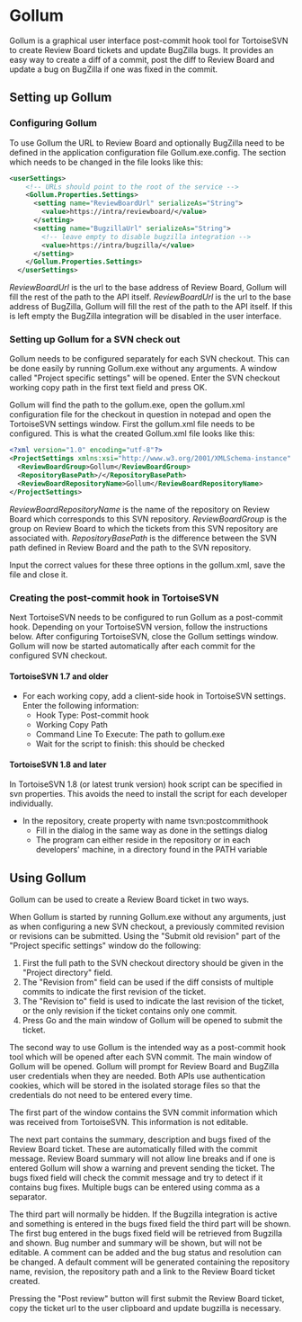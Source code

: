 # Gollum

Gollum is a graphical user interface post-commit hook tool for TortoiseSVN to create Review Board tickets and update BugZilla bugs. It provides an easy way to create a diff of a commit, post the diff to 
Review Board and update a bug on BugZilla if one was fixed in the commit. 

## Setting up Gollum

### Configuring Gollum 

To use Gollum the URL to Review Board and optionally BugZilla need to be defined in the application configuration file Gollum.exe.config. The section which needs to be changed in the file looks like this:

```xml
<userSettings>
    <!-- URLs should point to the root of the service -->
    <Gollum.Properties.Settings>
      <setting name="ReviewBoardUrl" serializeAs="String">
        <value>https://intra/reviewboard/</value>
      </setting>
      <setting name="BugzillaUrl" serializeAs="String">
        <!-- leave empty to disable bugzilla integration -->    
        <value>https://intra/bugzilla/</value>
      </setting>
    </Gollum.Properties.Settings>
  </userSettings>
```

*ReviewBoardUrl* is the url to the base address of Review Board, Gollum will fill the rest of the path to the API itself.
*ReviewBoardUrl* is the url to the base address of BugZilla, Gollum will fill the rest of the path to the API itself. If this is left empty the BugZilla integration will be disabled in the user interface.

### Setting up Gollum for a SVN check out

Gollum needs to be configured separately for each SVN checkout. This can be done easily by running Gollum.exe without any arguments.
A window called "Project specific settings" will be opened. Enter the SVN checkout working copy path in the first text field and press OK.

Gollum will find the path to the gollum.exe, open the gollum.xml configuration file for the checkout in question in notepad and open 
the TortoiseSVN settings window. First the gollum.xml file needs to be configured. This is what the created Gollum.xml file looks like this:

```xml
<?xml version="1.0" encoding="utf-8"?>
<ProjectSettings xmlns:xsi="http://www.w3.org/2001/XMLSchema-instance" xmlns:xsd="http://www.w3.org/2001/XMLSchema">
  <ReviewBoardGroup>Gollum</ReviewBoardGroup>
  <RepositoryBasePath>/</RepositoryBasePath>
  <ReviewBoardRepositoryName>Gollum</ReviewBoardRepositoryName>
</ProjectSettings>
```

*ReviewBoardRepositoryName* is the name of the repository on Review Board which corresponds to this SVN repository.
*ReviewBoardGroup* is the group on Review Board to which the tickets from this SVN repository are associated with.
*RepositoryBasePath* is the difference between the SVN path defined in Review Board and the path to the SVN repository.

Input the correct values for these three options in the gollum.xml, save the file and close it.

### Creating the post-commit hook in TortoiseSVN

Next TortoiseSVN needs to be configured to run Gollum as a post-commit hook. Depending on your TortoiseSVN version, follow the instructions 
below. After configuring TortoiseSVN, close the Gollum settings window. Gollum will now be started automatically after each commit for the configured SVN checkout.

#### TortoiseSVN 1.7 and older

- For each working copy, add a client-side hook in TortoiseSVN settings. Enter the following information:
  - Hook Type: Post-commit hook
  - Working Copy Path
  - Command Line To Execute: The path to gollum.exe
  - Wait for the script to finish: this should be checked

#### TortoiseSVN 1.8 and later

In TortoiseSVN 1.8 (or latest trunk version) hook script can be specified in svn properties. This avoids the need to install the script for each developer individually.

- In the repository, create property with name tsvn:postcommithook
  - Fill in the dialog in the same way as done in the settings dialog
  - The program can either reside in the repository or in each developers' machine, in a directory found in the PATH variable

## Using Gollum

Gollum can be used to create a Review Board ticket in two ways.

When Gollum is started by running Gollum.exe without any arguments, just as when configuring a new SVN checkout, a previously commited revision or 
revisions can be submitted. Using the "Submit old revision" part of the "Project specific settings" window do the following:

1. First the full path to the SVN checkout directory should be given in the "Project directory" field. 
2. The "Revision from" field can be used if the diff consists of multiple commits to indicate the first revision of the ticket. 
3. The "Revision to" field is used to indicate the last revision of the ticket, or the only revision if the ticket contains only one commit.
4. Press Go and the main window of Gollum will be opened to submit the ticket.

The second way to use Gollum is the intended way as a post-commit hook tool which will be opened after each SVN commit. The main window of Gollum will be opened. Gollum 
will prompt for Review Board and BugZilla user credentials when they are needed. Both APIs use authentication cookies, which will be stored in the isolated storage files 
so that the credentials do not need to be entered every time.

The first part of the window contains the SVN commit information which was received from TortoiseSVN. This information is not editable. 

The next part contains the summary, description and bugs fixed of the Review Board ticket. These are automatically filled with the commit message. Review Board summary will 
not allow line breaks and if one is entered Gollum will show a warning and prevent sending the ticket. The bugs fixed field will check the commit message and try to detect
if it contains bug fixes. Multiple bugs can be entered using comma as a separator. 

The third part will normally be hidden. If the Bugzilla integration is active and something is entered in the bugs fixed field the third part will be shown. The first bug 
entered in the bugs fixed field will be retrieved from Bugzilla and shown. Bug number and summary will be shown, but will not be editable. A comment can be added and the 
bug status and resolution can be changed. A default comment will be generated containing the repository name, revision, the repository path and a link to the Review Board ticket
created.

Pressing the "Post review" button will first submit the Review Board ticket, copy the ticket url to the user clipboard and update bugzilla is necessary.

